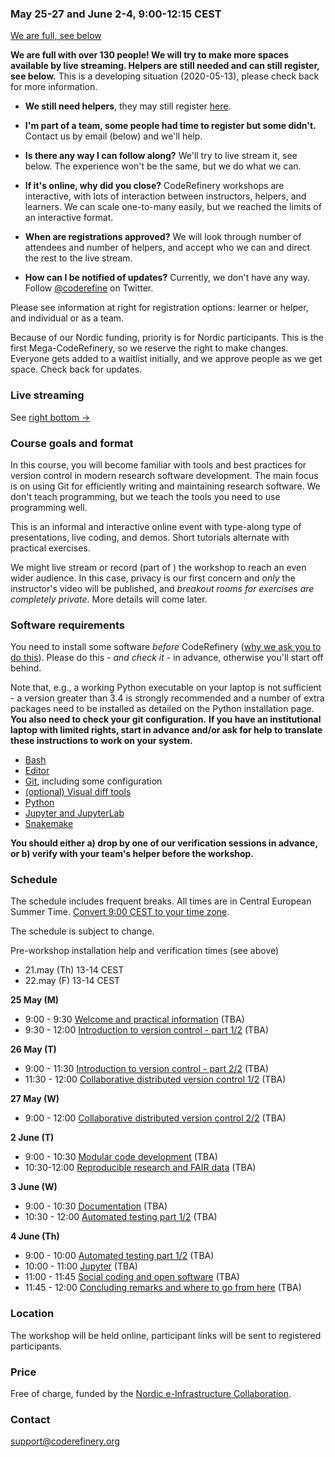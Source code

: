 

### May 25-27 and June 2-4, 9:00-12:15 CEST

<a class="btn btn-danger disabled" href="#" data-mode="1"
target="_blank">We are full, see below</a>

**We are full with over 130 people!  We will try to make more spaces
available by live
streaming.  Helpers are still needed and can still register, see
below.**  This is a developing situation
(2020-05-13), please check back for more information.

* **We still need helpers**, they may still register <a href="https://indico.neic.no/event/141/registrations/66/">here</a>.

* **I'm part of a team, some people had time to register but some
  didn't.**  Contact us by email (below) and we'll help.

* **Is there any way I can follow along?**  We'll try to live stream
  it, see below.  The experience won't be the same, but we do what we
  can.

* **If it's online, why did you close?**  CodeRefinery workshops are
  interactive, with lots of interaction between instructors, helpers,
  and learners.  We can scale one-to-many easily, but we reached the
  limits of an interactive format.

* **When are registrations approved?**  We will look through number
  of attendees and number of helpers, and accept who we can and direct
  the rest to the live stream.

* **How can I be notified of updates?**  Currently, we don't have any
  way.  Follow [@coderefine](https://twitter.com/coderefine) on
  Twitter.

Please see information at right for registration options: learner or
helper, and individual or as a team.

Because of our Nordic funding, priority is for Nordic participants.
This is the first Mega-CodeRefinery, so we reserve the right to make
changes.  Everyone gets added to a waitlist initially, and we
approve people as we get space.  Check
back for updates.


### Live streaming

See [right bottom →](#streaming-info)


### Course goals and format

In this course, you will become familiar with tools and best practices
for version control in modern research software development. The main
focus is on using Git for efficiently writing and maintaining research
software.  We don't teach programming, but we teach the tools you need
to use programming well.

This is an informal and interactive online event with type-along type
of presentations, live coding, and demos. Short tutorials alternate
with practical exercises.

We might live stream or record (part of ) the workshop to reach an
even wider audience.  In this case, privacy is our first concern and
*only* the instructor's video will be published, and *breakout rooms
for exercises are completely private*.  More details will come later.


### Software requirements

You need to install some software *before* CodeRefinery ([why we ask
you to do
this](https://coderefinery.github.io/installation/#why-are-we-asking-participants-to-install-software)).
Please do this - *and check it* - in advance, otherwise you'll start off
behind.

Note that, e.g., a working Python executable on your laptop is not sufficient -
a version greater than 3.4 is strongly recommended and a number of extra
packages need to be installed as detailed on the Python installation
page.  **You also need to check your git configuration.**  **If you
have an institutional laptop with limited rights, start in advance
and/or ask for help to translate these instructions to work on your system.**

- [Bash](https://coderefinery.github.io/installation/bash/)
- [Editor](https://coderefinery.github.io/installation/editors/)
- [Git](https://coderefinery.github.io/installation/git/), including
  some configuration
- [(optional) Visual diff tools](https://coderefinery.github.io/installation/difftools/)
- [Python](https://coderefinery.github.io/installation/python/)
- [Jupyter and JupyterLab](https://coderefinery.github.io/installation/jupyter)
- [Snakemake](https://coderefinery.github.io/installation/snakemake)

**You should either a) drop by one of our verification sessions in
advance, or b) verify with your team's helper before the workshop.**


### Schedule

The schedule includes frequent breaks.  All times are in Central
European Summer Time.  [Convert 9:00 CEST to your time zone](https://arewemeetingyet.com/Stockholm/2020-05-25/09:00/CodeRefinery%20online#eyJ1cmwiOiJodHRwczovL2NvZGVyZWZpbmVyeS5naXRodWIuaW8vMjAyMC0wNS0yNS1vbmxpbmUvIn0=).

The schedule is subject to change.

Pre-workshop installation help and verification times (see above)
- 21.may (Th) 13-14 CEST
- 22.may (F)  13-14 CEST

**25 May (M)**
- 9:00 - 9:30
  [Welcome and practical information](https://github.com/coderefinery/workshop-intro/blob/master/README.md)
  (TBA)
- 9:30 - 12:00
  [Introduction to version control - part 1/2](https://coderefinery.github.io/git-intro/)
  (TBA)


**26 May (T)**
- 9:00 - 11:30
  [Introduction to version control - part 2/2](https://coderefinery.github.io/git-intro/)
  (TBA)
- 11:30 - 12:00
  [Collaborative distributed version control 1/2](https://coderefinery.github.io/git-collaborative/)
  (TBA)


**27 May (W)**
- 9:00 - 12:00
  [Collaborative distributed version control 2/2](https://coderefinery.github.io/git-collaborative/)
  (TBA)



**2 June (T)**
- 9:00 - 10:30
  [Modular code development](https://cicero.xyz/v3/remark/0.14.0/github.com/coderefinery/modular-code-development/master/talk.md)
  (TBA)
- 10:30-12:00
  [Reproducible research and FAIR data](https://coderefinery.github.io/reproducible-research/)
  (TBA)


**3 June (W)**
- 9:00 - 10:30
  [Documentation](https://coderefinery.github.io/documentation/)
  (TBA)
- 10:30 - 12:00
  [Automated testing part 1/2](https://coderefinery.github.io/testing/)
  (TBA)


**4 June (Th)**
- 9:00 - 10:00
  [Automated testing part 1/2](https://coderefinery.github.io/testing/)
  (TBA)
- 10:00 - 11:00
  [Jupyter](https://coderefinery.github.io/jupyter/)
  (TBA)
- 11:00 - 11:45
  [Social coding and open software](https://cicero.xyz/v3/remark/0.14.0/github.com/coderefinery/social-coding/master/talk.md)
  (TBA)
- 11:45 - 12:00
  [Concluding remarks and where to go from here](https://github.com/coderefinery/workshop-outro/blob/master/README.md)
  (TBA)


### Location

The workshop will be held online, participant links will be sent to
registered participants.


### Price

Free of charge, funded by the [Nordic e-Infrastructure
Collaboration](https://neic.no/).


### Contact

support@coderefinery.org

